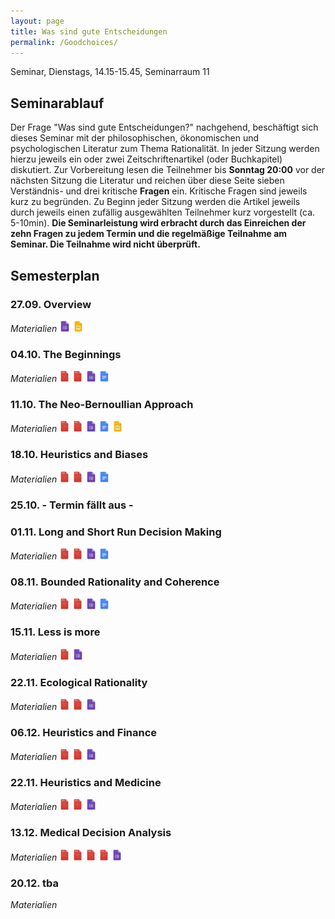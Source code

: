 ```yaml
---
layout: page
title: Was sind gute Entscheidungen
permalink: /Goodchoices/
---
```


Seminar, Dienstags, 14.15-15.45, Seminarraum 11

## Seminarablauf

Der Frage "Was sind gute Entscheidungen?" nachgehend, beschäftigt sich dieses Seminar mit der philosophischen, ökonomischen und psychologischen Literatur zum Thema Rationalität. In jeder Sitzung werden hierzu jeweils ein oder zwei Zeitschriftenartikel (oder Buchkapitel) diskutiert. Zur Vorbereitung lesen die Teilnehmer bis <b>Sonntag 20:00</b> vor der nächsten Sitzung die Literatur und reichen über diese Seite sieben Verständnis- und drei kritische <b>Fragen</b> ein. Kritische Fragen sind jeweils kurz zu begründen. Zu Beginn jeder Sitzung werden die Artikel jeweils durch jeweils einen zufällig ausgewählten Teilnehmer kurz vorgestellt (ca. 5-10min). <b>Die Seminarleistung wird erbracht durch das Einreichen der zehn Fragen zu jedem Termin und die regelmäßige Teilnahme am Seminar. Die Teilnahme wird nicht überprüft.</b>


## Semesterplan

### 27.09. Overview
<i>Materialien</i>
<a href="/q0_goodchoices/" ><img src="/images/GoogleForms.png" alt="GoogleIcon" height="18"/></a>
<a href="{{site.url}}/_Goodchoices/Downloads/Session I.pdf" ><img src="/images/GoogleSlides.png" alt="GoogleIcon" height="18" width = "17"/></a>

### 04.10. The Beginnings

<i>Materialien</i>
<a href="{{site.url}}/_Goodchoices/Literature/Bernstein1998AgainstTheGodsChapter4.pdf" ><img src="/images/PDFIcon.png" alt="GoogleIcon" height="18" width = "17"/></a>
<a href="{{site.url}}/_Goodchoices/Literature/Bernstein1998AgainstTheGodsChapter6.pdf" ><img src="/images/PDFIcon.png" alt="GoogleIcon" height="18" width = "17"/></a>
<a href="/q1_goodchoices/" ><img src="/images/GoogleForms.png" alt="GoogleIcon" height="18"/></a>
<a href="/r1_goodchoices/" ><img src="/images/GoogleDocs.png" alt="GoogleIcon" height="18"/></a>

<!--- next year read original Bernoulli article: Bernoulli 1954 Econometrika --->
<!--- also consider Jeremy Bentham 1798 --->
<!--- also consider reading Bayes original Text --->

### 11.10. The Neo-Bernoullian Approach

<i>Materialien</i>
<a href="{{site.url}}/_Goodchoices/Literature/HastieDawes2010Chapter8.pdf" ><img src="/images/PDFIcon.png" alt="GoogleIcon" height="18" width = "17"/></a>
<a href="{{site.url}}/_Goodchoices/Literature/HastieDawes2010Chapter11.pdf" ><img src="/images/PDFIcon.png" alt="GoogleIcon" height="18" width = "17"/></a>
<a href="/q2_goodchoices/" ><img src="/images/GoogleForms.png" alt="GoogleIcon" height="18"/></a>
<a href="/r2_goodchoices/" ><img src="/images/GoogleDocs.png" alt="GoogleIcon" height="18"/></a>
<a href="{{site.url}}/_Goodchoices/Downloads/Session III.pdf" ><img src="/images/GoogleSlides.png" alt="GoogleIcon" height="18" width = "17"/></a>

<!--- read von Neumann & Morgenstern --->
<!--- read von Luce Raiffa --->

### 18.10. Heuristics and Biases

<i>Materialien</i>
<a href="{{site.url}}/_Goodchoices/Literature/KerenTeigen2004YetAnotherLookAtTheHeuristicAndBiasesApproach.pdf" ><img src="/images/PDFIcon.png" alt="GoogleIcon" height="18" width = "17"/></a>
<a href="{{site.url}}/_Goodchoices/Literature/KahnemanTversky1979ProspectTheory.pdf" ><img src="/images/PDFIcon.png" alt="GoogleIcon" height="18" width = "17"/></a>
<a href="/q3_goodchoices/" ><img src="/images/GoogleForms.png" alt="GoogleIcon" height="18"/></a>
<a href="/r3_goodchoices/" ><img src="/images/GoogleDocs.png" alt="GoogleIcon" height="18"/></a>

<!--- read only CPT --->

### 25.10. - Termin fällt aus -

### 01.11. Long and Short Run Decision Making

<i>Materialien</i>
<a href="{{site.url}}/_Goodchoices/Literature/Lopes1996WhenTimeIsOfTheEssence.pdf" ><img src="/images/PDFIcon.png" alt="GoogleIcon" height="18" width = "17"/></a>
<a href="{{site.url}}/_Goodchoices/Literature/HoustonEtAl2007ViolationsOfTransitivityUnderFitessMaximization.pdf" ><img src="/images/PDFIcon.png" alt="GoogleIcon" height="18" width = "17"/></a>
<a href="/q4_goodchoices/" ><img src="/images/GoogleForms.png" alt="GoogleIcon" height="18"/></a>
<a href="/r4_goodchoices/" ><img src="/images/GoogleDocs.png" alt="GoogleIcon" height="18"/></a>


### 08.11. Bounded Rationality and Coherence

<i>Materialien</i>
<a href="{{site.url}}/_Goodchoices/Literature/Simon1983ReasonInHumanAffairsChapter1.pdf" ><img src="/images/PDFIcon.png" alt="GoogleIcon" height="18" width = "17"/></a>
<a href="{{site.url}}/_Goodchoices/Literature/ArkesEtal2016HowBadIsIncoherence.pdf" ><img src="/images/PDFIcon.png" alt="GoogleIcon" height="18" width = "17"/></a>
<a href="/q5_goodchoices/" ><img src="/images/GoogleForms.png" alt="GoogleIcon" height="18"/></a>
<a href="/r5_goodchoices/" ><img src="/images/GoogleDocs.png" alt="GoogleIcon" height="18"/></a>

<!--- Arkes et al? --->
<!--- Simon (55) & Simon (83) ? --->

### 15.11. Less is more

<i>Materialien</i>
<a href="{{site.url}}/_Goodchoices/Literature/GigerenzerBrighton2009HomoHeuristicus.pdf" ><img src="/images/PDFIcon.png" alt="GoogleIcon" height="18" width = "17"/></a>
<a href="/q6_goodchoices/" ><img src="/images/GoogleForms.png" alt="GoogleIcon" height="18"/></a>

<!--- Gigerenzer Topics --->

### 22.11. Ecological Rationality

<i>Materialien</i>
<a href="{{site.url}}/_Goodchoices/Literature/KatsikopoulosEtAl2010TheRobustBeauty.pdf" ><img src="/images/PDFIcon.png" alt="GoogleIcon" height="18" width = "17"/></a>
<a href="{{site.url}}/_Goodchoices/Literature/Simsek2013Dominance.pdf" ><img src="/images/PDFIcon.png" alt="GoogleIcon" height="18" width = "17"/></a>
<a href="/q7_goodchoices/" ><img src="/images/GoogleForms.png" alt="GoogleIcon" height="18"/></a>

<!--- Simsek --->
<!--- Katsikopoulos et al  --->

### 06.12. Heuristics and Finance

<i>Materialien</i>
<a href="{{site.url}}/_Goodchoices/Literature/Haldane2012DogAndFrisbee.pdf" ><img src="/images/PDFIcon.png" alt="GoogleIcon" height="18" width = "17"/></a>
<a href="{{site.url}}/_Goodchoices/Literature/AikmanEtAl2014SimplicityVersusComplexityInFinancialRegulation.pdf" ><img src="/images/PDFIcon.png" alt="GoogleIcon" height="18" width = "17"/></a>
<a href="/q8_goodchoices/" ><img src="/images/GoogleForms.png" alt="GoogleIcon" height="18"/></a>

<!--- AikmanEtAl --->
<!--- Dog and Frisbee --->

### 22.11. Heuristics and Medicine

<i>Materialien</i>
<a href="{{site.url}}/_Goodchoices/Literature/MarewskiGigerenzer2012Medicine.pdf" ><img src="/images/PDFIcon.png" alt="GoogleIcon" height="18" width = "17"/></a>
<a href="{{site.url}}/_Goodchoices/Literature/JennyEtAl2013SimpleRulesForDetectingDepression.pdf" ><img src="/images/PDFIcon.png" alt="GoogleIcon" height="18" width = "17"/></a>
<a href="/q9_goodchoices/" ><img src="/images/GoogleForms.png" alt="GoogleIcon" height="18"/></a>

<!--- JennyOnDepression --->
<!--- Marewski  --->

### 13.12. Medical Decision Analysis

<i>Materialien</i>
<a href="{{site.url}}/_Goodchoices/Literature/DetskyEtAl1997MedicalDecisionAnalysis_Pt1.pdf" ><img src="/images/PDFIcon.png" alt="GoogleIcon" height="18" width = "17"/></a>
<a href="{{site.url}}/_Goodchoices/Literature/DetskyEtAl1997MedicalDecisionAnalysis_Pt2.pdf" ><img src="/images/PDFIcon.png" alt="GoogleIcon" height="18" width = "17"/></a>
<a href="{{site.url}}/_Goodchoices/Literature/DetskyEtAl1997MedicalDecisionAnalysis_Pt3.pdf" ><img src="/images/PDFIcon.png" alt="GoogleIcon" height="18" width = "17"/></a>
<a href="{{site.url}}/_Goodchoices/Literature/DetskyEtAl1997MedicalDecisionAnalysis_Pt4.pdf" ><img src="/images/PDFIcon.png" alt="GoogleIcon" height="18" width = "17"/></a>
<a href="/q10_goodchoices/" ><img src="/images/GoogleForms.png" alt="GoogleIcon" height="18"/></a>

### 20.12. tba

<i>Materialien</i>
